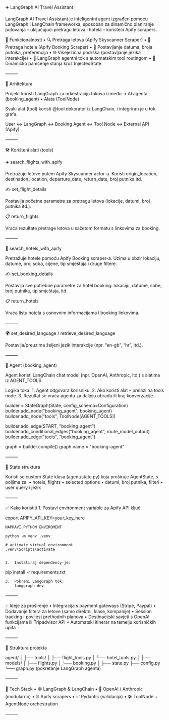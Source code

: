 
✈️ LangGraph AI Travel Assistant

LangGraph AI Travel Assistant je inteligentni agent izgrađen pomoću LangGraph i LangChain frameworka, sposoban za dinamično planiranje putovanja – uključujući pretragu letova i hotela – koristeći Apify scrapers.

🚀 Funkcionalnosti
	•	🔍 Pretraga letova (Apify Skyscanner Scraper)
	•	🏨 Pretraga hotela (Apify Booking Scraper)
	•	📅 Postavljanje datuma, broja putnika, preferencija
	•	🌐 Višejezična podrška (postavljanje jezika interakcije)
	•	🤖 LangGraph agentni tok s automatskim tool routingom
	•	🧠 Dinamičko pamćenje stanja kroz InjectedState

⸻

🧱 Arhitektura

Projekt koristi LangGraph za orkestraciju tokova između:
	•	AI agenta (booking_agent)
	•	Alata (ToolNode)

Svaki alat (tool) koristi @tool dekorator iz LangChain, i integriran je u tok grafa.

User ↔️ LangGraph ↔️ Booking Agent ↔️ Tool Node ↔️ External API (Apify)



⸻

🛠 Korišteni alati (tools)

✈️ search_flights_with_apify

Pretražuje letove putem Apify Skyscanner actor-a. Koristi origin_location, destination_location, departure_date, return_date, broj putnika itd.

✍️ set_flight_details

Postavlja početne parametre za pretragu letova (lokacije, datumi, broj putnika itd.).

📋 return_flights

Vraća rezultate pretrage letova u sažetom formatu s linkovima za booking.

⸻

🏨 search_hotels_with_apify

Pretražuje hotele pomoću Apify Booking scraper-a. Uzima u obzir lokaciju, datume, broj soba, cijene, tip smještaja i druge filtere.

✍️ set_booking_details

Postavlja sve potrebne parametre za hotel booking: lokaciju, datume, sobe, broj putnika, tip smještaja, itd.

📋 return_hotels

Vraća listu hotela s osnovnim informacijama i booking linkovima.

⸻

🌍 set_desired_language / retrieve_desired_language

Postavlja/preuzima željeni jezik interakcije (npr. “en-gb”, “hr”, itd.).

⸻

🧠 Agent (booking_agent)

Agent koristi LangChain chat model (npr. OpenAI, Anthropic, itd.) s alatima iz AGENT_TOOLS.

Logika toka:
	1.	Agent odgovara korisniku.
	2.	Ako koristi alat – prelazi na tools node.
	3.	Rezultat se vraća agentu za daljnju obradu ili kraj konverzacije.

builder = StateGraph(State, config_schema=Configuration)
builder.add_node("booking_agent", booking_agent)
builder.add_node("tools", ToolNode(AGENT_TOOLS))

builder.add_edge(START, "booking_agent")
builder.add_conditional_edges("booking_agent", route_model_output)
builder.add_edge("tools", "booking_agent")

graph = builder.compile()
graph.name = "booking-agent"



⸻

🧬 State struktura

Koristi se custom State klasa (agent/state.py) koja proširuje AgentState, s poljima za:
	•	hotels, flights
	•	selected options
	•	datumi, broj putnika, filteri
	•	user query i jezik

⸻

✅ Kako koristiti
	1.	Postavi environment variable za Apify API ključ:

export APIFY_API_KEY=your_key_here

    NAPRAVI PYTHON ENVIROMENT 

    python -m venv .venv

    # activate virtual environment
    .venv\Scripts\activate


	2.	Instaliraj dependency-je:

pip install -r requirements.txt


	3.	Pokreni LangGraph tok:
        langgraph dev 



⸻

💡 Ideje za proširenje
	•	Integracija s payment gateways (Stripe, Paypal)
	•	Dodavanje filtera za letove (samo direktni, klase, kompanije)
	•	Session tracking i povijest prethodnih planova
	•	Destinacijski savjeti s OpenAI funkcijama ili Tripadvisor API
	•	Automatski itinerar na temelju korisničkih upita

⸻

📂 Struktura projekta

agent/
│
├── tools/
│   ├── flight_tools.py
│   └── hotel_tools.py
│
├── models/
│   ├── flights.py
│   └── booking.py
│
├── state.py
├── config.py
└── graph.py (pokretanje LangGraph agenta)



⸻

🧠 Tech Stack
	•	🕸 LangGraph & LangChain
	•	🧠 OpenAI / Anthropic (modularno)
	•	🌐 Apify scrapers
	•	✅ Pydantic (validacija)
	•	🛠 ToolNode + AgentNode orchestration

⸻
